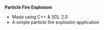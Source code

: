 **Particle Fire Explosion**
- Made using C++ & SDL 2.0
- A simple particle fire explosion application
